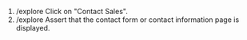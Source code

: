 1. /explore Click on "Contact Sales".
2. /explore Assert that the contact form or contact information page is displayed.